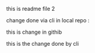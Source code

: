 this is readme file 2

change done via cli in local repo
:  

this is change in githib

this is the change done by cli  

